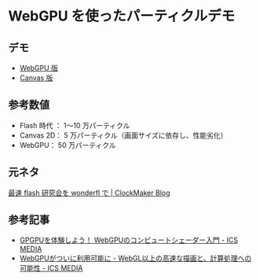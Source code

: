 # WebGPU を使ったパーティクルデモ

## デモ

- [WebGPU 版](https://ics-creative.github.io/250627_webgpu_particles/webgpu.html)
- [Canvas 版](https://ics-creative.github.io/250627_webgpu_particles/canvas.html)

## 参考数値

- Flash 時代 ： 1〜10 万パーティクル
- Canvas 2D： 5 万パーティクル（画面サイズに依存し、性能劣化）
- WebGPU： 50 万パーティクル

## 元ネタ

[最速 flash 研究会を wonderfl で \| ClockMaker Blog](https://clockmaker.jp/blog/2009/04/particle/)

## 参考記事

- [GPGPUを体験しよう！ WebGPUのコンピュートシェーダー入門 - ICS MEDIA](https://ics.media/entry/250626/)
- [WebGPUがついに利用可能に - WebGL以上の高速な描画と、計算処理への可能性 - ICS MEDIA](https://ics.media/entry/230426/)
